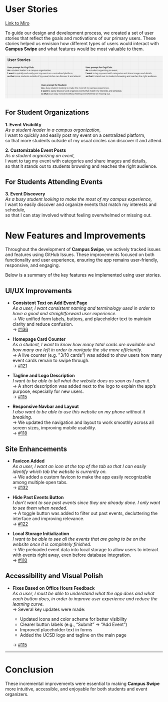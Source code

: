 # User Stories
[Link to Miro](https://miro.com/app/board/uXjVI-UbQ1E=/?share_link_id=636988946)

To guide our design and development process, we created a set of user stories that reflect the goals and motivations of our primary users. These stories helped us envision how different types of users would interact with **Campus Swipe** and what features would be most valuable to them.

![Screenshot of user stories on Miro](/specs/assets/userStories.png)

## For Student Organizations

**1. Event Visibility**  
*As a student leader in a campus organization,*  
I want to quickly and easily post my event on a centralized platform,  
so that more students outside of my usual circles can discover it and attend.

**2. Customizable Event Posts**  
*As a student organizing an event,*  
I want to tag my event with categories and share images and details,  
so that it stands out to students browsing and reaches the right audience.

## For Students Attending Events

**3. Event Discovery**  
*As a busy student looking to make the most of my campus experience,*  
I want to easily discover and organize events that match my interests and schedule,  
so that I can stay involved without feeling overwhelmed or missing out.

# New Features and Improvements

Throughout the development of **Campus Swipe**, we actively tracked issues and features using GitHub Issues. These improvements focused on both functionality and user experience, ensuring the app remains user-friendly, responsive, and engaging. 

Below is a summary of the key features we implemented using user stories.

## UI/UX Improvements

- **Consistent Text on Add Event Page**  
  *As a user, I want consistent naming and terminology used in order to have a good and straightforward user experience.*  
  → We unified form labels, buttons, and placeholder text to maintain clarity and reduce confusion.
  <br>
  → [#136](https://github.com/cse110-sp25-group11/card-game/issues/136)

- **Homepage Card Counter**  
  *As a student, I want to know how many total cards are available and how many are left in order to navigate the site more efficiently.*  
  → A live counter (e.g. "3/10 cards") was added to show users how many event cards remain to swipe through.
  <br>
  → [#121](https://github.com/cse110-sp25-group11/card-game/issues/121)

- **Tagline and Logo Description**  
  *I want to be able to tell what the website does as soon as I open it.*  
  → A short description was added next to the logo to explain the app’s purpose, especially for new users.  
  → [#115](https://github.com/cse110-sp25-group11/card-game/issues/115)

- **Responsive Navbar and Layout**  
  *I also want to be able to use this website on my phone without it breaking.*  
  → We updated the navigation and layout to work smoothly across all screen sizes, improving mobile usability.
  <br>
  → [#118](https://github.com/cse110-sp25-group11/card-game/issues/118)

## Site Enhancements

- **Favicon Added**  
  *As a user, I want an icon at the top of the tab so that I can easily identify which tab the website is currently on.*  
  → We added a custom favicon to make the app easily recognizable among multiple open tabs.
  <br>
  → [#132](https://github.com/cse110-sp25-group11/card-game/issues/132)

- **Hide Past Events Button**  
  *I don’t want to see past events since they are already done. I only want to see them when needed.*  
  → A toggle button was added to filter out past events, decluttering the interface and improving relevance.
  <br>
  → [#122](https://github.com/cse110-sp25-group11/card-game/issues/122)

- **Local Storage Initialization**  
  *I want to be able to see all the events that are going to be on the website once it is completely finished.*  
  → We preloaded event data into local storage to allow users to interact with events right away, even before database integration.
  <br>
  → [#110](https://github.com/cse110-sp25-group11/card-game/issues/110)

## Accessibility and Visual Polish

- **Fixes Based on Office Hours Feedback**  
  *As a user, I must be able to understand what the app does and what each button does, in order to improve user experience and reduce the learning curve.*  
  → Several key updates were made:
  - Updated icons and color scheme for better visibility
  - Clearer button labels (e.g., “Submit” → “Add Event”)
  - Improved placeholder text in forms
  - Added the UCSD logo and tagline on the main page


  → [#115](https://github.com/cse110-sp25-group11/card-game/issues/115)

---
# Conclusion
These incremental improvements were essential to making **Campus Swipe** more intuitive, accessible, and enjoyable for both students and event organizers.
